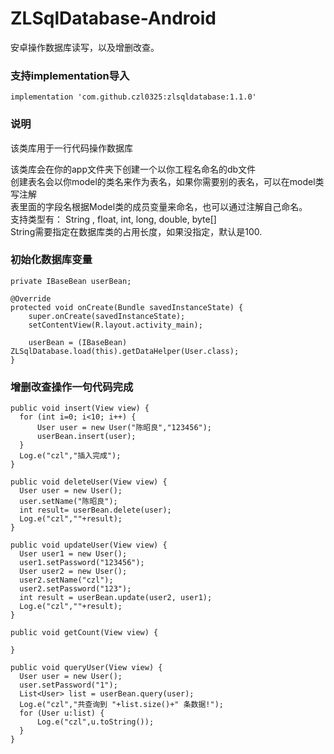 # ZLSqlDatabase-Android
安卓操作数据库读写，以及增删改查。

### 支持implementation导入

```
implementation 'com.github.czl0325:zlsqldatabase:1.1.0'
```

### 说明

该类库用于一行代码操作数据库

该类库会在你的app文件夹下创建一个以你工程名命名的db文件<br>
创建表名会以你model的类名来作为表名，如果你需要别的表名，可以在model类写注解<br>
表里面的字段名根据Model类的成员变量来命名，也可以通过注解自己命名。<br>
支持类型有： String , float, int, long, double, byte[]<br>
String需要指定在数据库类的占用长度，如果没指定，默认是100.<br>

### 初始化数据库变量
```
private IBaseBean userBean;

@Override
protected void onCreate(Bundle savedInstanceState) {
    super.onCreate(savedInstanceState);
    setContentView(R.layout.activity_main);

    userBean = (IBaseBean) ZLSqlDatabase.load(this).getDataHelper(User.class);
}
```


### 增删改查操作一句代码完成
```
public void insert(View view) {
  for (int i=0; i<10; i++) {
      User user = new User("陈昭良","123456");
      userBean.insert(user);
  }
  Log.e("czl","插入完成");
}

public void deleteUser(View view) {
  User user = new User();
  user.setName("陈昭良");
  int result= userBean.delete(user);
  Log.e("czl",""+result);
}

public void updateUser(View view) {
  User user1 = new User();
  user1.setPassword("123456");
  User user2 = new User();
  user2.setName("czl");
  user2.setPassword("123");
  int result = userBean.update(user2, user1);
  Log.e("czl",""+result);
}

public void getCount(View view) {

}

public void queryUser(View view) {
  User user = new User();
  user.setPassword("1");
  List<User> list = userBean.query(user);
  Log.e("czl","共查询到 "+list.size()+" 条数据!");
  for (User u:list) {
      Log.e("czl",u.toString());
  }
}
```
